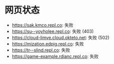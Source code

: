 # 网页状态
- https://sak.kmco.repl.co: 失败
- https://su--yoyholee.repl.co: 失败 (403)
- https://cloud-limve.cloud.okteto.net: 失败 (502)
- https://mization.edpjg.repl.co: 失败
- https://tr--slind.repl.co: 失败
- https://game-example.rdianc.repl.co: 失败
